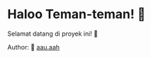 # Haloo Teman-teman! 👋

Selamat datang di proyek ini! 🎉

Author:
🔗 [aau.aah](https://github.com/yogaprastyoo)
